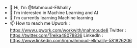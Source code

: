 - 👋 Hi, I’m @Mahmoud-Elkhalily
- 👀 I’m interested in Machine Learning and AI
- 🌱 I’m currently learning Machine learning
- 📫 How to reach me 
Upwork : https://www.upwork.com/workwith/mahmoude8
Twitter : https://twitter.com/Treika48078836
LinkedIn : https://www.linkedin.com/in/mahmoud-elkhalily-581826206


<!---
Mahmoud-Elkhalily/Mahmoud-Elkhalily is a ✨ special ✨ repository because its `README.md` (this file) appears on your GitHub profile.
You can click the Preview link to take a look at your changes.
--->
